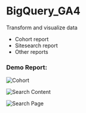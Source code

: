 # BigQuery_GA4
Transform and visualize data

- Cohort report
- Sitesearch report
- Other reports

### Demo Report:

![Cohort](https://github.com/ttqp2812fi/BigQuery_GA4/blob/main/Cohort.png)

![Search Content](https://github.com/ttqp2812fi/BigQuery_GA4/blob/main/Search_Content.png)

![Search Page](https://github.com/ttqp2812fi/BigQuery_GA4/blob/main/Search_Page.png)
